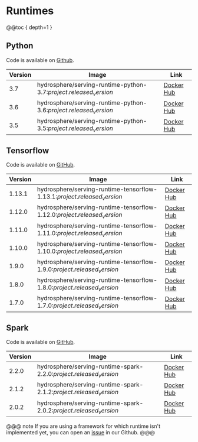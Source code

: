 # Runtimes

@@toc { depth=1 }

## Python

Code is available on [Github](https://github.com/Hydrospheredata/hydro-serving-python).

| Version | Image | Link |
| ------- | ----- | ---- |
| 3.7 | hydrosphere/serving-runtime-python-3.7:$project.released_version$ | [Docker Hub](https://hub.docker.com/r/hydrosphere/serving-runtime-python-3.7) |
| 3.6 | hydrosphere/serving-runtime-python-3.6:$project.released_version$ | [Docker Hub](https://hub.docker.com/r/hydrosphere/serving-runtime-python-3.6) |
| 3.5 | hydrosphere/serving-runtime-python-3.5:$project.released_version$ | [Docker Hub](https://hub.docker.com/r/hydrosphere/serving-runtime-python-3.5) |

## Tensorflow

Code is available on [GitHub](https://github.com/Hydrospheredata/hydro-serving-tensorflow).

| Version | Image | Link |
| ------- | ----- | ---- |
| 1.13.1 | hydrosphere/serving-runtime-tensorflow-1.13.1:$project.released_version$ | [Docker Hub](https://hub.docker.com/r/hydrosphere/serving-runtime-tensorflow-1.13.1) |
| 1.12.0 | hydrosphere/serving-runtime-tensorflow-1.12.0:$project.released_version$ | [Docker Hub](https://hub.docker.com/r/hydrosphere/serving-runtime-tensorflow-1.12.0) |
| 1.11.0 | hydrosphere/serving-runtime-tensorflow-1.11.0:$project.released_version$ | [Docker Hub](https://hub.docker.com/r/hydrosphere/serving-runtime-tensorflow-1.11.0) |
| 1.10.0 | hydrosphere/serving-runtime-tensorflow-1.10.0:$project.released_version$ | [Docker Hub](https://hub.docker.com/r/hydrosphere/serving-runtime-tensorflow-1.10.0) |
| 1.9.0 | hydrosphere/serving-runtime-tensorflow-1.9.0:$project.released_version$ | [Docker Hub](https://hub.docker.com/r/hydrosphere/serving-runtime-tensorflow-1.9.0) |
| 1.8.0 | hydrosphere/serving-runtime-tensorflow-1.8.0:$project.released_version$ | [Docker Hub](https://hub.docker.com/r/hydrosphere/serving-runtime-tensorflow-1.8.0) |
| 1.7.0 | hydrosphere/serving-runtime-tensorflow-1.7.0:$project.released_version$ | [Docker Hub](https://hub.docker.com/r/hydrosphere/serving-runtime-tensorflow-1.7.0) |

## Spark

Code is available on [GitHub](https://github.com/Hydrospheredata/hydro-serving-spark).

| Version | Image | Link |
| ------- | ----- | ---- |
| 2.2.0 | hydrosphere/serving-runtime-spark-2.2.0:$project.released_version$ | [Docker Hub](https://hub.docker.com/r/hydrosphere/serving-runtime-spark-2.2.0) |
| 2.1.2 | hydrosphere/serving-runtime-spark-2.1.2:$project.released_version$ | [Docker Hub](https://hub.docker.com/r/hydrosphere/serving-runtime-spark-2.1.2) |
| 2.0.2 | hydrosphere/serving-runtime-spark-2.0.2:$project.released_version$ | [Docker Hub](https://hub.docker.com/r/hydrosphere/serving-runtime-spark-2.0.2) |


@@@ note
If you are using a framework for which runtime isn't implemented yet, you 
can open an [issue][github-serving-new-issue] in our Github.
@@@

[github-serving-new-issue]: https://github.com/Hydrospheredata/hydro-serving/issues/new
